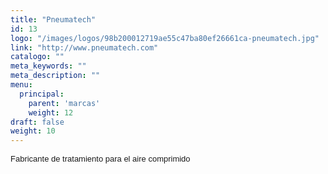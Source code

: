 ```yaml
---
title: "Pneumatech"
id: 13
logo: "/images/logos/98b200012719ae55c47ba80ef26661ca-pneumatech.jpg"
link: "http://www.pneumatech.com"
catalogo: ""
meta_keywords: ""
meta_description: ""
menu:
  principal:
    parent: 'marcas'
    weight: 12
draft: false
weight: 10
---
```

<p><span style="font-size: 13px; font-family: arial,sans,sans-serif;" data-sheets-value="[null,2,&quot;Fabricante de tratamiento para el aire comprimido&quot;]" data-sheets-userformat="[null,null,513,[null,0],null,null,null,null,null,null,null,null,0]">Fabricante de tratamiento para el aire comprimido</span></p>